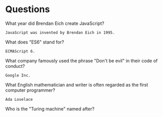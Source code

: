 # Questions

What year did Brendan Eich create JavaScript?

```
JavaScript was invented by Brendan Eich in 1995. 
```

What does "ES6" stand for?

```
ECMAScript 6.
```

What company famously used the phrase "Don't be evil" in their code of conduct?

```
Google Inc.
```

What English mathematician and writer is often regarded as the first computer programmer?

```
Ada Lovelace
```

Who is the "Turing machine" named after?

```

```
